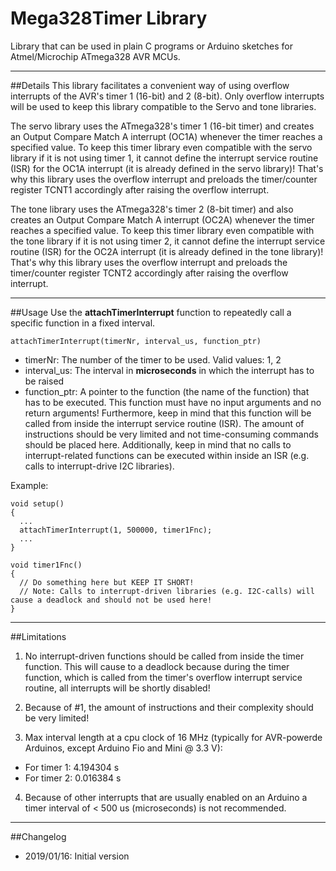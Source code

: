 # Mega328Timer Library

Library that can be used in plain C programs or Arduino sketches for Atmel/Microchip ATmega328 AVR MCUs.

----
##Details
This library facilitates a convenient way of using overflow interrupts of the AVR's timer 1 (16-bit) and 2 (8-bit).
Only overflow interrupts will be used to keep this library compatible to the Servo and tone libraries.

The servo library uses the ATmega328's timer 1 (16-bit timer) and creates an Output Compare Match A interrupt (OC1A) whenever the timer reaches a specified value.
To keep this timer library even compatible with the servo library if it is not using timer 1, it cannot define the interrupt service routine (ISR) for the OC1A interrupt (it is already defined in the servo library)!
That's why this library uses the overflow interrupt and preloads the timer/counter register TCNT1 accordingly after raising the overflow interrupt.

The tone library uses the ATmega328's timer 2 (8-bit timer) and also creates an Output Compare Match A interrupt (OC2A) whenever the timer reaches a specified value.
To keep this timer library even compatible with the tone library if it is not using timer 2, it cannot define the interrupt service routine (ISR) for the OC2A interrupt (it is already defined in the tone library)!
That's why this library uses the overflow interrupt and preloads the timer/counter register TCNT2 accordingly after raising the overflow interrupt.

----
##Usage
Use the **attachTimerInterrupt** function to repeatedly call a specific function in a fixed interval.

    attachTimerInterrupt(timerNr, interval_us, function_ptr)
    
* timerNr: The number of the timer to be used. Valid values: 1, 2 
* interval_us: The interval in **microseconds** in which the interrupt has to be raised
* function_ptr: A pointer to the function (the name of the function) that has to be executed. This function must have no input arguments and no return arguments! 
Furthermore, keep in mind that this function will be called from inside the interrupt service routine (ISR). The amount of instructions should be very limited and not time-consuming commands should be placed here. 
Additionally, keep in mind that no calls to interrupt-related functions can be executed within inside an ISR (e.g. calls to interrupt-drive I2C libraries).

Example:

    void setup()
    {
      ...
      attachTimerInterrupt(1, 500000, timer1Fnc);
      ...
    }
    
    void timer1Fnc()
    {
      // Do something here but KEEP IT SHORT!
      // Note: Calls to interrupt-driven libraries (e.g. I2C-calls) will cause a deadlock and should not be used here!
    }
    
----
##Limitations
1. No interrupt-driven functions should be called from inside the timer function. This will cause to a deadlock because during the timer function, which is called from the timer's overflow interrupt service routine, all interrupts will be shortly disabled!

2. Because of #1, the amount of instructions and their complexity should be very limited!

3. Max interval length at a cpu clock of 16 MHz (typically for AVR-powerde Arduinos, except Arduino Fio and Mini @ 3.3 V):
 * For timer 1: 4.194304 s
 * For timer 2: 0.016384 s
 
4. Because of other interrupts that are usually enabled on an Arduino a timer interval of < 500 us (microseconds) is not recommended.

----
##Changelog
* 2019/01/16: Initial version